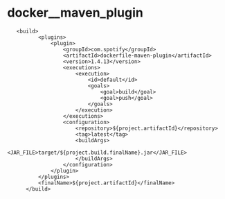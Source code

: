 # docker__maven_plugin



       <build>
              <plugins>
                  <plugin>
                      <groupId>com.spotify</groupId>
                      <artifactId>dockerfile-maven-plugin</artifactId>
                      <version>1.4.13</version>
                      <executions>
                          <execution>
                              <id>default</id>
                              <goals>
                                  <goal>build</goal>
                                  <goal>push</goal>
                              </goals>
                          </execution>
                      </executions>
                      <configuration>
                          <repository>${project.artifactId}</repository>
                          <tag>latest</tag>
                          <buildArgs>
                              <JAR_FILE>target/${project.build.finalName}.jar</JAR_FILE>
                          </buildArgs>
                      </configuration>
                  </plugin>
              </plugins>
              <finalName>${project.artifactId}</finalName>
          </build>
